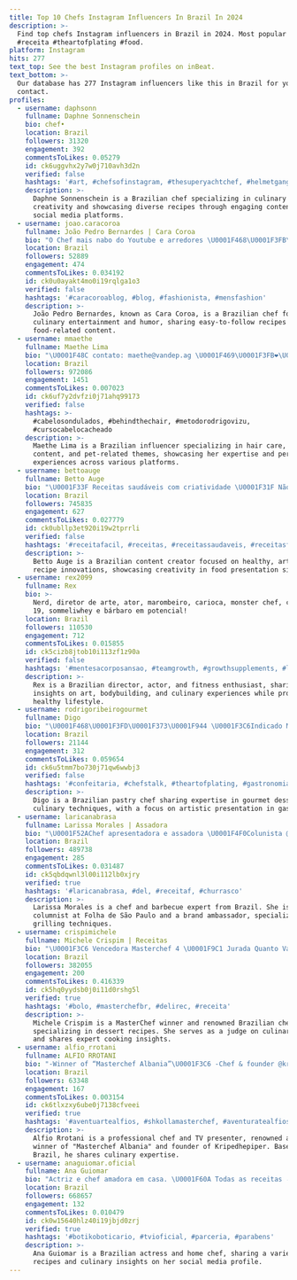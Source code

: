 ```yaml
---
title: Top 10 Chefs Instagram Influencers In Brazil In 2024
description: >-
  Find top chefs Instagram influencers in Brazil in 2024. Most popular hashtags:
  #receita #theartofplating #food.
platform: Instagram
hits: 277
text_top: See the best Instagram profiles on inBeat.
text_bottom: >-
  Our database has 277 Instagram influencers like this in Brazil for you to
  contact.
profiles:
  - username: daphsonn
    fullname: Daphne Sonnenschein
    bio: chef•
    location: Brazil
    followers: 31320
    engagement: 392
    commentsToLikes: 0.05279
    id: ck6uggvhx2y7w0j710avh3d2n
    verified: false
    hashtags: '#art, #chefsofinstagram, #thesuperyachtchef, #helmetgang'
    description: >-
      Daphne Sonnenschein is a Brazilian chef specializing in culinary
      creativity and showcasing diverse recipes through engaging content on her
      social media platforms.
  - username: joao.caracoroa
    fullname: João Pedro Bernardes | Cara Coroa
    bio: "O Chef mais nabo do Youtube e arredores \U0001F468\U0001F3FB‍\U0001F373\U0001F354 O outro lado da moeda ∼ @pedro.caracoroa \U0001F90D\U0001FA99 Se gostas de comer e de rir, estás no sítio certo \U0001F440\U0001FAF6\U0001F3FB"
    location: Brazil
    followers: 52889
    engagement: 474
    commentsToLikes: 0.034192
    id: ck0u0ayakt4mo0i19rqlga1o3
    verified: false
    hashtags: '#caracoroablog, #blog, #fashionista, #mensfashion'
    description: >-
      João Pedro Bernardes, known as Cara Coroa, is a Brazilian chef focused on
      culinary entertainment and humor, sharing easy-to-follow recipes and
      food-related content.
  - username: mmaethe
    fullname: Maethe Lima
    bio: "\U0001F48C contato: maethe@vandep.ag \U0001F469\U0001F3FB‍❤️‍\U0001F48B‍\U0001F468\U0001F3FB @alanzoka |\U0001F469\U0001F3FB‍\U0001F373 @maethe.chef |\U0001F431 @catzoka"
    location: Brazil
    followers: 972086
    engagement: 1451
    commentsToLikes: 0.007023
    id: ck6uf7y2dvfzi0j71ahq99173
    verified: false
    hashtags: >-
      #cabelosondulados, #behindthechair, #metodorodrigovizu,
      #cursocabelocacheado
    description: >-
      Maethe Lima is a Brazilian influencer specializing in hair care, culinary
      content, and pet-related themes, showcasing her expertise and personal
      experiences across various platforms.
  - username: bettoauge
    fullname: Betto Auge
    bio: "\U0001F33F Receitas saudáveis com criatividade \U0001F31F Não sou chef, mas faço comida bonita \U0001F3A8 Transformo comida em arte desde 2017 \U0001F4E5 e-mail bettoauge@farol.ag"
    location: Brazil
    followers: 745835
    engagement: 627
    commentsToLikes: 0.027779
    id: ck0ubllp3et920i19w2tprrli
    verified: false
    hashtags: '#receitafacil, #receitas, #receitassaudaveis, #receitasfit'
    description: >-
      Betto Auge is a Brazilian content creator focused on healthy, artistic
      recipe innovations, showcasing creativity in food presentation since 2017.
  - username: rex2099
    fullname: Rex
    bio: >-
      Nerd, diretor de arte, ator, marombeiro, carioca, monster chef, carisma
      19, sommeliwhey e bárbaro em potencial!
    location: Brazil
    followers: 110530
    engagement: 712
    commentsToLikes: 0.015855
    id: ck5cizb8jtob10i113zf1z90a
    verified: false
    hashtags: '#mentesacorposansao, #teamgrowth, #growthsupplements, #loki'
    description: >-
      Rex is a Brazilian director, actor, and fitness enthusiast, sharing
      insights on art, bodybuilding, and culinary experiences while promoting a
      healthy lifestyle.
  - username: rodrigoribeirogourmet
    fullname: Digo
    bio: "\U0001F468\U0001F3FD‍\U0001F373\U0001F944 \U0001F3C6Indicado Melhor Chef Patissier 2019 Info curso: DM"
    location: Brazil
    followers: 21144
    engagement: 312
    commentsToLikes: 0.059654
    id: ck6u5tmm7bo730j71qw6wwbj3
    verified: false
    hashtags: '#confeitaria, #chefstalk, #theartofplating, #gastronomiaanhembimorumbi'
    description: >-
      Digo is a Brazilian pastry chef sharing expertise in gourmet desserts and
      culinary techniques, with a focus on artistic presentation in gastronomy.
  - username: laricanabrasa
    fullname: Larissa Morales | Assadora
    bio: "\U0001F52AChef apresentadora e assadora \U0001F4F0Colunista @folhadespaulo \U0001F969Porta voz Churrasco do @paodeacucar \U0001F373Embaixadora @fundicaosantana \U0001F525CURSO DE CHURRASCO \U0001F447\U0001F3FB"
    location: Brazil
    followers: 489738
    engagement: 285
    commentsToLikes: 0.031487
    id: ck5qbdqwnl3l00i112lb0xjry
    verified: true
    hashtags: '#laricanabrasa, #del, #receitaf, #churrasco'
    description: >-
      Larissa Morales is a chef and barbecue expert from Brazil. She is a
      columnist at Folha de São Paulo and a brand ambassador, specializing in
      grilling techniques.
  - username: crispimichele
    fullname: Michele Crispim | Receitas
    bio: "\U0001F3C6 Vencedora Masterchef 4 \U0001F9C1 Jurada Quanto Vale Esse Doce @gnt \U0001F3AC Iron Chef Br @netflixbrasil \U0001F4E7 caio@meni.com.br 11 984360670 \U0001F393 Le Cordon Bleu"
    location: Brazil
    followers: 382055
    engagement: 200
    commentsToLikes: 0.416339
    id: ck5hq0yydsb0j0i11d0rshg5l
    verified: true
    hashtags: '#bolo, #masterchefbr, #delirec, #receita'
    description: >-
      Michele Crispim is a MasterChef winner and renowned Brazilian chef,
      specializing in dessert recipes. She serves as a judge on culinary shows
      and shares expert cooking insights.
  - username: alfio_rrotani
    fullname: ALFIO RROTANI
    bio: "-Winner of “Masterchef Albania”\U0001F3C6 -Chef & founder @kripedhepiper -TV presenter"
    location: Brazil
    followers: 63348
    engagement: 167
    commentsToLikes: 0.003154
    id: ck6tlxzxy6ube0j7138cfveei
    verified: true
    hashtags: '#aventuartealfios, #shkollamasterchef, #aventuratealfios, #noah'
    description: >-
      Alfio Rrotani is a professional chef and TV presenter, renowned as the
      winner of "Masterchef Albania" and founder of Kripedhepiper. Based in
      Brazil, he shares culinary expertise.
  - username: anaguiomar.oficial
    fullname: Ana Guiomar
    bio: "Actriz e chef amadora em casa. \U0001F60A Todas as receitas ⬇️ aqui no motor de busca."
    location: Brazil
    followers: 668657
    engagement: 132
    commentsToLikes: 0.010479
    id: ck0w15640hlz40i19jbjd0zrj
    verified: true
    hashtags: '#botikoboticario, #tvioficial, #parceria, #parabens'
    description: >-
      Ana Guiomar is a Brazilian actress and home chef, sharing a variety of
      recipes and culinary insights on her social media profile.
---
```



